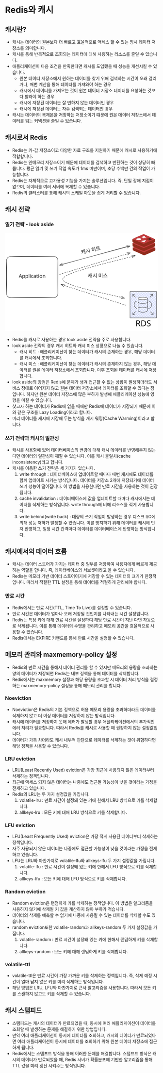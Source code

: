 # Redis와 캐시

## 캐시란?

* 캐시는 데이터의 원본보다 더 빠르고 효율적으로 액세스 할 수 있는 임시 데이터 저장소를 의미합니다.
* 캐시를 통해 반복적으로 조회되는 데이터에 대해 사용하는 리소스를 줄일 수 있습니다.
* 애플리케이션이 다음 조건을 만족한다면 캐시를 도입했을 때 성능을 개선시킬 수 있습니다.
  * 원본 데이터 저장소에서 원하는 데이터를 찾기 위해 검색하는 시간이 오래 걸리거나, 매번 계산을 통해 데이터를 가져와야 하는 경우
  * 캐시에서 데이터를 가져오는 것이 원본 데이터 저장소 데이터를 요청하는 것보다 빨라야 하는 경우
  * 캐시에 저장된 데이터는 잘 변하지 않는 데이터인 경우
  * 캐시에 저장된 데이터는 자주 검색되는 데이터인 경우
* 캐시는 데이터의 복제본을 저장하는 저장소이기 떄문에 원본 데이터 저장소에서 데이터를 읽는 커넥션을 줄일 수 있습니다.

## 캐시로서 Redis

* Redis는 키-값 저장소이고 다양한 자료 구조를 지원하기 때문에 캐시로 사용하기에 적합합니다.
* Redis는 인메모리 저장소이기 때문에 데이터를 검색하고 반환하는 것이 상당히 빠릅니다. 평균 읽기 및 쓰기 작업 속도가 1ms 미만이며, 초당 수백만 건의 작업이 가능합니다.
* Redis는 자체적으로 고가용성 기능을 가지는 솔루션입니다. 즉, 단일 장애 지점이 없으며, 데이터를 여러 서버에 복제할 수 있습니다.
* Redis의 클러스터를 통해 캐시의 스케일 아웃을 쉽게 처리할 수 있습니다.

## 캐시 전략

### 일기 전략 - look aside

<img src="img/lookaside.svg" width="600">

* Redis를 캐시로 사용하는 경우 look aside 전략을 주로 사용합니다.
* look aside 전략의 경우 캐시 히트와 캐시 미스 상황으로 나눌 수 있습니다.
  * 캐시 히트 : 애플리케이션이 찾는 데이터가 캐시의 존재하는 경우, 해당 데이터를 캐시에서 조회합니다.
  * 캐시 미스 : 애플리케이션이 찾는 데이터가 캐시의 존재하지 않는 경우, 해당 데이터를 원본 데이터 저장소에서 조회합니다. 이후 조회된 데이터를 캐시에 저장합니다.
* look aside의 장점은 Redis에 문제가 생겨 접근할 수 없는 상황이 발생하더라도 서비스 장애로 이어지지 않고 원본 데이터 저장소에서 데이터를 조회할 수 있다는 점입니다.
하지만 원본 데이터 저장소에 많은 부하가 발생해 애플리케이션 성능에 영향을 미칠 수 있습니다.
* 찾고자 하는 데이터가 Redis에 없을 때에만 Redis에 데이터가 저장되기 때문에 이와 같은 구조를 Lazy Loading이라고 합니다.
* 미리 데이터를 캐시에 저장해 두는 방식을 캐시 워밍(Cache Warming)이라고 합니다.

### 쓰기 전략과 캐시의 일관성

* 캐시를 사용함에 있어 데이터베이스의 변경에 대해 캐시 데이터를 반영해주지 않는다면 데이터의 일관성이 깨질 수 있습니다. 이를 캐시 불일치(cache inconsistency)라고 합니다.
* 캐시를 이용한 쓰기 전략은 세 가지가 있습니다.
  1. write through : 데이터베이스에 업데이트할 때마다 매번 캐시에도 데이터를 함께 업데이트 시키는 방식입니다. 데이터를 저장소 2개에 저장되기에 데이터 쓰기 성능이 떨어집니다.
  이 방법을 사용한다면 만료 시간을 사용하는 것이 권장됩니다.
  2. cache invalidation : 데이터베이스에 값을 업데이트할 때마다 캐시에서는 데이터를 삭제하는 방식입니다. write through에 비해 리소스를 적게 사용합니다.
  3. write behind(write back) : 대량의 쓰기 작업이 발생하는 경우 디스크 I/O에 의해 성능 저하가 발생할 수 있습니다. 이를 방지하기 위해 데이터를 캐시에 먼저 반영하고,
  일정 시간 간격마다 데이터를 데이터베이스에 반영하는 방식입니다.

## 캐시에서의 데이터 흐름
 
* 캐시는 데이터 스토어가 가지는 데이터 중 일부를 저장하여 사용자에게 빠르게 제공하는 역할을 합니다. 즉, 데이터베이스의 서브셋이라고 볼 수 있습니다.
* Redis는 메모리 기반 데이터 스토어이기에 저장할 수 있는 데이터의 크기가 한정적입니다. 따라서 적절한 TTL 설정을 통해 데이터를 적절하게 관리해야 합니다.

### 만료 시간

* Redis에서는 만료 시간(TTL, Time To Live)를 설정할 수 있습니다.
* 만료 시간은 데이터가 얼마나 오래 저장될 것인지를 나타내는 시간 설정입니다.
* Redis는 특정 키에 대해 만료 시간을 설정하여 해당 만료 시간이 지난 다면 자동으로 삭제됩니다. 이를 통해 데이터의 수명을 관리하고 메모리 공간을 효율적으로 사용할 수 있습니다.
* Redis에서는 EXPIRE 커맨드를 통해 만료 시간을 설정할 수 있습니다.

## 메모리 관리와 maxmemory-policy 설정

* Redis의 만료 시간을 통해서 데이터 관리를 할 수 있지만 메모리의 용량을 초과하는 양의 데이터가 저장되면 Redis는 내부 정책을 통해 데이터를 삭제합니다.
* Redis에서는 maxmemory 설정과 해당 용량을 초과할 시 데이터 처리 방식을 결정하는 maxmemory-policy 설정을 통해 메모리 관리를 합니다.

### Noeviction

* Noeviction은 Redis의 기본 정책으로 허용 메모리 용량을 초과하더라도 데이터를 삭제하지 않고 더 이상 데이터를 저장하지 않는 방식입니다.
* 캐시에 데이터를 저장하지 못해 에러가 발생할 경우 애플리케이션에서의 추가적인 에러 처리가 필요합니다. 따라서 Redis를 캐시로 사용할 때 권장하지 않는 설정값입니다.
* 데이터가 가득 차더라도 캐시 내부적 판단으로 데이터를 삭제하는 것이 위험하다면 해당 정책을 사용할 수 있습니다.

### LRU eviction

* LRU(Least Recently Used) eviction은 가장 최근에 사용되지 않은 데이터부터 삭제하는 정책입니다.
* 최근에 액세스 되지 않은 데이터는 나중에도 접근될 가능성이 낮을 것이라는 가정을 전제하고 있습니다.
* Redis의 LRU는 두 가지 설정값을 가집니다.
  1. volatile-lru : 만료 시간이 설정돼 있는 키에 한해서 LRU 방식으로 키를 삭제합니다.
  2. allkeys-lru : 모든 키에 대해 LRU 방식으로 키를 삭제합니다.

### LFU eviction

* LFU(Least Frequently Used) eviction은 가장 적게 사용된 데이터부터 삭제하는 정책입니다.
* 자주 사용되지 않은 데이터는 나중에도 접근할 가능성이 낮을 것이라는 가정을 전제하고 있습니다.
* LFU는 LRU와 마찬가지로 volatile-lfu와 allkeys-lfu 두 가지 설정값을 가집니다.
  1. volatile-lfu : 만료 시간이 설정돼 있는 키에 한해서 LFU 방식으로 키를 삭제합니다.
  2. allkeys-lfu : 모든 키에 대해 LFU 방식으로 키를 삭제합니다.

### Random eviction

* Random eviction은 랜덤하게 키를 삭제하는 정책입니다. 이 방법은 알고리즘을 사용하지 않기에 삭제될 키 값을 계산하지 않아 부하가 적습니다.
* 데이터의 삭제를 예측할 수 없기에 나중에 사용될 수 있는 데이터를 삭제할 수도 있습니다.
* random eviction또한 volatile-random과 allkeys-random 두 가지 설정값을 가집니다.
  1. volatile-random : 만료 시간이 설정돼 있는 키에 한해서 랜덤하게 키를 삭제합니다.
  2. allkeys-random : 모든 키에 대해 랜덤하게 키를 삭제합니다.

### volatile-ttl

* volatile-ttl은 만료 시간이 가장 가까운 키를 삭제하는 정책입니다. 즉, 삭제 예정 시간이 얼마 남지 않은 키를 미리 삭제하는 방식입니다.
* 해당 방법은 LRU, LFU와 마찬가지로 근사 알고리즘을 사용합니다. 따라서 모든 키를 스캔하지 않고도 키를 삭제할 수 있습니다.

## 캐시 스탬피드

* 스탬피드는 캐시의 데이터가 만료되었을 때, 동시에 여러 애플리케이션이 데이터를 조회할 때 발생하는 문제를 해결하기 위한 방법입니다.
* 만약 여러 애플리케이션이 동시에 데이터를 조회하고, 캐시의 데이터가 만료되었다면 여러 애플리케이션이 동시에 데이터를 조회하기 위해 원본 데이터 저장소에 접근하게 됩니다.
* Redis에서는 스탬프드 방식을 통해 이러한 문제를 해결합니다. 스탬프드 방식은 캐시의 데이터가 만료되었을 때,
Redis 서버가 확률분포에 기반한 알고리즘을 통해 TTL 값을 미리 갱신 시켜주는 방식입니다.